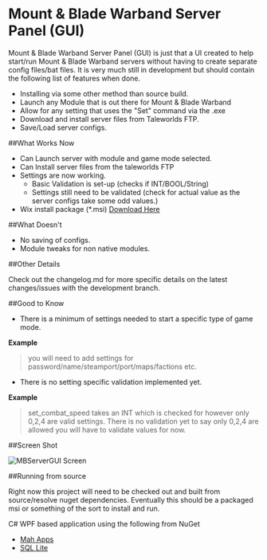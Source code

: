 Mount & Blade Warband Server Panel (GUI)
===

Mount & Blade Warband Server Panel (GUI) is just that a UI created to help start/run Mount & Blade Warband servers without having to create separate config files/bat files. It is very much still in development but should contain the following list of features when done.

- Installing via some other method than source build.
- Launch any Module that is out there for Mount & Blade Warband
- Allow for any setting that uses the "Set" command via the .exe
- Download and install server files from Taleworlds FTP.
- Save/Load server configs.

##What Works Now

* Can Launch server with module and game mode selected.
* Can Install server files from the taleworlds FTP
* Settings are now working.
  * Basic Validation is set-up (checks if INT/BOOL/String)
  * Settings still need to be validated (check for actual value as the server configs take some odd values.)
* Wix install package (*.msi) [Download Here](http://n00bworks.com/MBServerPanel/releases/MBServerPanelInstall.msi)

##What Doesn't

* No saving of configs.
* Module tweaks for non native modules.

##Other Details

Check out the changelog.md for more specific details on the latest changes/issues with the development branch.
  
##Good to Know 

* There is a minimum of settings needed to start a specific type of game mode.

**Example**

>you will need to add settings for password/name/steamport/port/maps/factions etc.

* There is no setting specific validation implemented yet. 

**Example**

>set_combat_speed takes an INT which is checked for however only 0,2,4 are valid settings. There is no validation yet to say only 0,2,4 are allowed you will have to validate values for now.

##Screen Shot

![MBServerGUI Screen](http://n00bworks.com/img/MBScreen.PNG)

##Running from source

Right now this project will need to be checked out and built from source/resolve nuget dependencies. Eventually this should be a packaged msi or something of the sort to install and run.

C# WPF based application using the following from NuGet
- [Mah Apps](http://mahapps.com/)
- [SQL Lite](http://www.nuget.org/packages/System.Data.SQLite.Core/)
